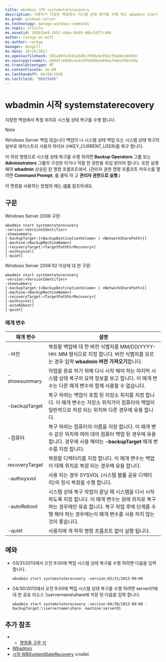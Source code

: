 ```yaml
---
title: wbadmin 시작 systemstaterecovery
description: 사용자가 지정한 백업에서 시스템 상태 복구를 수행 하는 wbadmin start systemstaterecovery에 대 한 Windows 명령 항목입니다.
ms.prod: windows-server
ms.technology: manage-windows-commands
ms.topic: article
ms.assetid: 208b1be9-3452-4aba-bb49-46bc587fca96
author: coreyp-at-msft
ms.author: coreyp
manager: dongill
ms.date: 10/16/2017
ms.openlocfilehash: 581ad6fe3591e549c3f89e4c95d2f8ab0cde059c
ms.sourcegitcommit: b00d7c8968c4adc8f699dbee694afe6ed36bc9de
ms.translationtype: MT
ms.contentlocale: ko-KR
ms.lasthandoff: 04/08/2020
ms.locfileid: "80829496"
---
```

# <a name="wbadmin-start-systemstaterecovery"></a>wbadmin 시작 systemstaterecovery



지정한 백업에서 특정 위치로 시스템 상태 복구를 수행 합니다.

> [!NOTE]
> Windows Server 백업 않습니다 백업이 나 시스템 상태 백업 또는 시스템 상태 복구의 일부로 레지스트리 사용자 하이브 (HKEY_CURRENT_USER)를 복구 합니다.

이 하위 명령으로 시스템 상태 복구를 수행 하려면 **Backup Operators** 그룹 또는 **Administrators** 그룹의 구성원 이거나 적절 한 권한을 위임 받아야 합니다. 또한 실행 해야 **wbadmin** 상승된 된 명령 프롬프트에서. (관리자 권한 명령 프롬프트 마우스를 열려면 **Command Prompt**, 를 클릭 하 고 **관리자 권한으로 실행**.)

이 명령을 사용하는 방법의 예는 [예](#BKMK_examples)를 참조하세요.

## <a name="syntax"></a>구문

Windows Server 2008 구문:
```
wbadmin start systemstaterecovery
-version:<VersionIdentifier>
-showsummary
[-backupTarget:{<BackupDestinationVolume> | <NetworkSharePath>}]
[-machine:<BackupMachineName>]
[-recoveryTarget:<TargetPathForRecovery>]
[-authsysvol]
[-quiet]
```
Windows Server 2008 R2 이상에 대 한 구문:
```
wbadmin start systemstaterecovery
-version:<VersionIdentifier>
-showsummary
[-backupTarget:{<BackupDestinationVolume> | <NetworkSharePath>}]
[-machine:<BackupMachineName>]
[-recoveryTarget:<TargetPathForRecovery>]
[-authsysvol]
[-autoReboot]
[-quiet]
```

### <a name="parameters"></a>매개 변수

|매개 변수|설명|
|---------|-----------|
|-버전|복원할 백업에 대 한 버전 식별자를 MM/DD/YYYY-HH: MM 형식으로 지정 합니다. 버전 식별자를 모르는 경우 입력 **wbadmin 버전 가져오기**합니다.|
|-showsummary|작업을 완료 하기 위해 다시 시작 해야 하는 마지막 시스템 상태 복구의 요약 정보를 보고 합니다. 이 매개 변수는 다른 매개 변수와 함께 사용할 수 없습니다.|
|-backupTarget|복구 하려는 백업이 포함 된 저장소 위치를 지정 합니다. 이 매개 변수는 저장소 위치가이 컴퓨터의 백업이 일반적으로 저장 되는 위치와 다른 경우에 유용 합니다.|
|-컴퓨터|복구 하려는 컴퓨터의 이름을 지정 합니다. 이 매개 변수 같은 위치에 여러 대의 컴퓨터 백업 된 경우에 유용 합니다. 경우에 사용 해야는 **-backupTarget** 매개 변수를 지정 합니다.|
|-recoveryTarget|복원할 디렉터리를 지정 합니다. 이 매개 변수는 백업이 대체 위치로 복원 되는 경우에 유용 합니다.|
|-authsysvol|사용 되는 경우 SYSVOL (시스템 볼륨 공유 디렉터리)의 정식 복원을 수행 합니다.|
|-autoReboot|시스템 상태 복구 작업이 끝날 때 시스템을 다시 시작 하도록 지정 합니다. 이 매개 변수는 원래 위치로 복구 하는 경우에만 유효 합니다. 복구 작업 후에 단계를 수행 해야 하는 경우에는이 매개 변수를 사용 하지 않는 것이 좋습니다.|
|-quiet|사용자에 게 하위 명령 프롬프트 없이 실행 됩니다.|

## <a name="examples"></a><a name=BKMK_examples></a>예와

- 03/31/2013에서 오전 9:00에 백업 시스템 상태 복구를 수행 하려면 다음을 입력 합니다.  
  ```
  wbadmin start systemstaterecovery -version:03/31/2013-09:00
  ```  
- 04/30/2013에서 오전 9:00에 백업 시스템 상태 복구를 수행 하려면 server01에 대 한 공유 리소스 \\\\servername\share에 저장 된 다음을 입력 합니다.  
  ```
  wbadmin start systemstaterecovery -version:04/30/2013-09:00 -backupTarget:\\servername\share -machine:server01
  ```

## <a name="additional-references"></a>추가 참조

-   - [명령줄 구문 키](command-line-syntax-key.md)
-   [Wbadmin](wbadmin.md)
-   [시작 WBSystemStateRecovery](https://technet.microsoft.com/library/jj902449.aspx) cmdlet